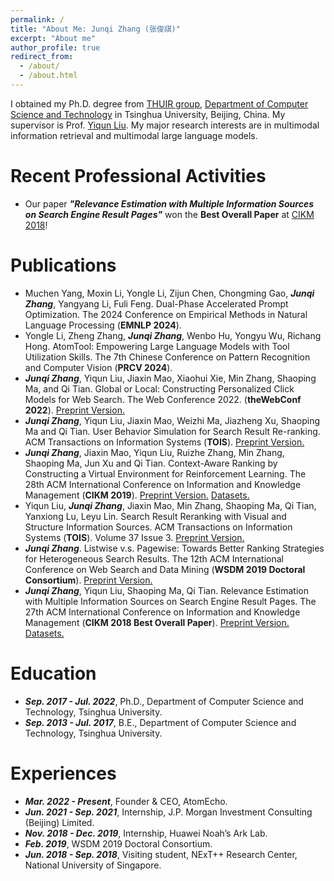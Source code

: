 ```yaml
---
permalink: /
title: "About Me: Junqi Zhang (张俊祺)"
excerpt: "About me"
author_profile: true
redirect_from: 
  - /about/
  - /about.html
---
```


I obtained my Ph.D. degree from [THUIR group](http://www.thuir.cn/), [Department of Computer Science and Technology](http://www.cs.tsinghua.edu.cn) in Tsinghua University, Beijing, China. My supervisor is Prof. [Yiqun Liu](http://www.thuir.cn/group/~YQLiu/). My major research interests are in multimodal information retrieval and multimodal large language models.

Recent Professional Activities
======
* Our paper ***"Relevance Estimation with Multiple Information Sources on Search Engine Result Pages"*** won the **Best Overall Paper** at [CIKM 2018](http://www.cikm2018.units.it)!

Publications
======
* Muchen Yang, Moxin Li, Yongle Li, Zijun Chen, Chongming Gao, ***Junqi Zhang***, Yangyang Li, Fuli Feng. Dual-Phase Accelerated Prompt Optimization. The 2024 Conference on Empirical Methods in Natural Language Processing  (**EMNLP 2024**).
* Yongle Li, Zheng Zhang, ***Junqi Zhang***, Wenbo Hu, Yongyu Wu, Richang Hong. AtomTool: Empowering Large Language Models with Tool Utilization Skills. The 7th Chinese Conference on Pattern Recognition and Computer Vision (**PRCV 2024**).
* ***Junqi Zhang***, Yiqun Liu, Jiaxin Mao, Xiaohui Xie, Min Zhang, Shaoping Ma, and Qi Tian. Global or Local: Constructing Personalized Click Models for Web Search. The Web Conference 2022. (**theWebConf 2022**). [Preprint Version.](https://dl.acm.org/doi/10.1145/3485447.3511950)
* ***Junqi Zhang***, Yiqun Liu, Jiaxin Mao, Weizhi Ma, Jiazheng Xu, Shaoping Ma and Qi Tian. User Behavior Simulation for Search Result Re-ranking. ACM Transactions on Information Systems (**TOIS**). [Preprint Version.](https://dl.acm.org/doi/pdf/10.1145/3511469)
* ***Junqi Zhang***, Jiaxin Mao, Yiqun Liu, Ruizhe Zhang, Min Zhang, Shaoping Ma, Jun Xu and Qi Tian. Context-Aware Ranking by Constructing a Virtual Environment for Reinforcement Learning. The 28th ACM International Conference on Information and Knowledge Management (**CIKM 2019**). [Preprint Version.](http://www.thuir.cn/group/~YQLiu/publications/CIKM2019-ZhangJunqi.pdf) [Datasets.](http://www.thuir.cn/data-srr/)
* Yiqun Liu, ***Junqi Zhang***, Jiaxin Mao, Min Zhang, Shaoping Ma, Qi Tian, Yanxiong Lu, Leyu Lin. Search Result Reranking with Visual and Structure Information Sources. ACM Transactions on Information Systems (**TOIS**). Volume 37 Issue 3. [Preprint Version.](http://www.thuir.cn/group/~YQLiu/publications/TOIS2019Zhang.pdf)
* ***Junqi Zhang***. Listwise v.s. Pagewise: Towards Better Ranking Strategies for Heterogeneous Search Results. The 12th ACM International Conference on Web Search and Data Mining (**WSDM 2019 Doctoral Consortium**). [Preprint Version.](https://zjqworld.github.io/files/WSDMDC2019-zhangjunqi.pdf)
* ***Junqi Zhang***, Yiqun Liu, Shaoping Ma, Qi Tian. Relevance Estimation with Multiple Information Sources on Search Engine Result Pages. The 27th ACM International Conference on Information and Knowledge Management (**CIKM 2018 Best Overall Paper**). [Preprint Version.](http://www.thuir.cn/group/~YQLiu/publications/CIKM18Zhang.pdf) [Datasets.](http://www.thuir.cn/data-srr/)

Education
======
* ***Sep. 2017 - Jul. 2022***, Ph.D., Department of Computer Science and Technology, Tsinghua University.
* ***Sep. 2013 - Jul. 2017***, B.E., Department of Computer Science and Technology, Tsinghua University.

Experiences
======
* ***Mar. 2022 - Present***, Founder & CEO, AtomEcho.
* ***Jun. 2021 - Sep. 2021***, Internship, J.P. Morgan Investment Consulting (Beijing) Limited.
* ***Nov. 2018 - Dec. 2019***, Internship, Huawei Noah’s Ark Lab.
* ***Feb. 2019***, WSDM 2019 Doctoral Consortium.
* ***Jun. 2018 - Sep. 2018***, Visiting student, NExT++ Research Center, National University of Singapore.
